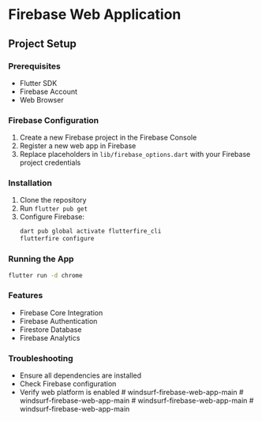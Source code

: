 # Firebase Web Application

## Project Setup

### Prerequisites
- Flutter SDK
- Firebase Account
- Web Browser

### Firebase Configuration
1. Create a new Firebase project in the Firebase Console
2. Register a new web app in Firebase
3. Replace placeholders in `lib/firebase_options.dart` with your Firebase project credentials

### Installation
1. Clone the repository
2. Run `flutter pub get`
3. Configure Firebase:
   ```bash
   dart pub global activate flutterfire_cli
   flutterfire configure
   ```

### Running the App
```bash
flutter run -d chrome
```

### Features
- Firebase Core Integration
- Firebase Authentication
- Firestore Database
- Firebase Analytics

### Troubleshooting
- Ensure all dependencies are installed
- Check Firebase configuration
- Verify web platform is enabled
#   w i n d s u r f - f i r e b a s e - w e b - a p p - m a i n  
 #   w i n d s u r f - f i r e b a s e - w e b - a p p - m a i n  
 #   w i n d s u r f - f i r e b a s e - w e b - a p p - m a i n  
 #   w i n d s u r f - f i r e b a s e - w e b - a p p - m a i n  
 